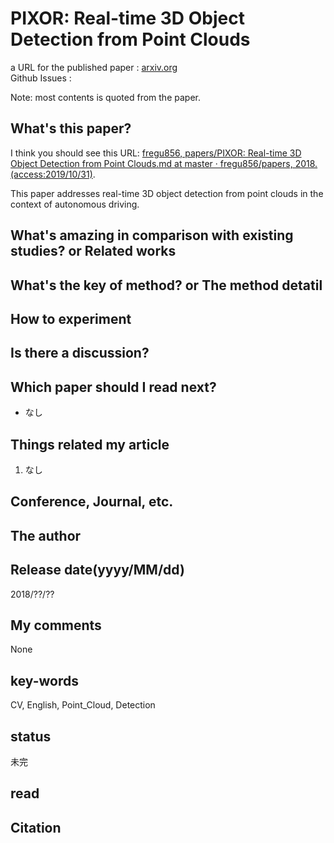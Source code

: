 # PIXOR: Real-time 3D Object Detection from Point Clouds

a URL for the published paper : [arxiv.org](https://arxiv.org/abs/1902.06326)  
Github Issues : []()  

Note: most contents is quoted from the paper.

## What's this paper?
I think you should see this URL: [fregu856, papers/PIXOR: Real-time 3D Object Detection from Point Clouds.md at master · fregu856/papers, 2018. (access:2019/10/31)](https://github.com/fregu856/papers/blob/master/summaries/PIXOR:%20Real-time%203D%20Object%20Detection%20from%20Point%20Clouds.md). 

This paper addresses real-time 3D object detection from point clouds in the context of autonomous driving. 

## What's amazing in comparison with existing studies? or Related works


## What's the key of method? or The method detatil

## How to experiment

## Is there a discussion?

## Which paper should I read next?
- なし

## Things related my article
1. なし

## Conference, Journal, etc.

## The author

## Release date(yyyy/MM/dd)
2018/??/??

## My comments
None

## key-words
CV, English, Point_Cloud, Detection

## status
未完

## read

## Citation
